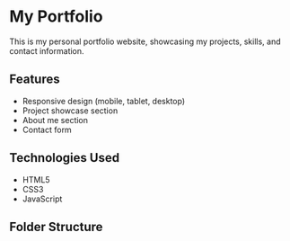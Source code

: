 # My Portfolio

This is my personal portfolio website, showcasing my projects, skills, and contact information.

## Features

- Responsive design (mobile, tablet, desktop)
- Project showcase section
- About me section
- Contact form

## Technologies Used

- HTML5
- CSS3
- JavaScript

## Folder Structure
